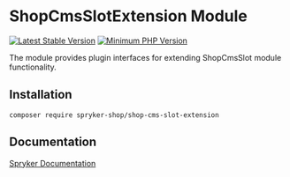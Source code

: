 # ShopCmsSlotExtension Module
[![Latest Stable Version](https://poser.pugx.org/spryker-shop/shop-cms-slot-extension/v/stable.svg)](https://packagist.org/packages/spryker-shop/shop-cms-slot-extension)
[![Minimum PHP Version](https://img.shields.io/badge/php-%3E%3D%208.0-8892BF.svg)](https://php.net/)

The module provides plugin interfaces for extending ShopCmsSlot module functionality.

## Installation

```
composer require spryker-shop/shop-cms-slot-extension
```

## Documentation

[Spryker Documentation](https://docs.spryker.com)
